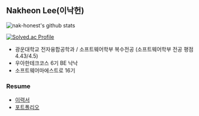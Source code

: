 ## Nakheon Lee(이낙헌)
![nak-honest's github stats](https://github-readme-stats.vercel.app/api?username=nak-honest&theme=dark&show_icons=true)
   
[![Solved.ac Profile](http://mazassumnida.wtf/api/v2/generate_badge?boj=e5slnh07)](https://solved.ac/e5slnh07/)

- 광운대학교 전자융합공학과 / 소프트웨어학부 복수전공 (소프트웨어학부 전공 평점 4.43/4.5)
- 우아한테크코스 6기 BE 낙낙
- 소프트웨어마에스트로 16기

### Resume
- [이력서](https://plastic-worm-bda.notion.site/15c3618738658046b283cbf285874383)
- [포트폴리오](https://plastic-worm-bda.notion.site/14e3618738658069b8b7e9eb9eb4dd96)
<br>
